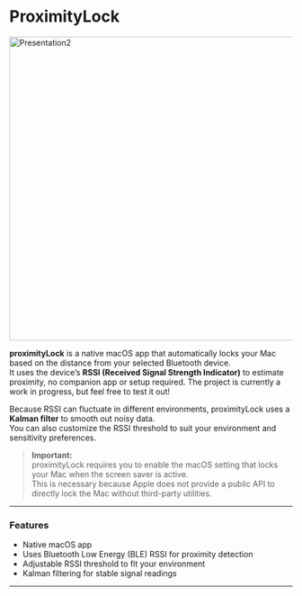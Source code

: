 # ProximityLock
<img width="960" height="540" alt="Presentation2" src="https://github.com/user-attachments/assets/4bef1d01-b376-4151-b0cc-f85673183f1b" />

**proximityLock** is a native macOS app that automatically locks your Mac based on the distance from your selected Bluetooth device.  
It uses the device’s **RSSI (Received Signal Strength Indicator)** to estimate proximity, no companion app or setup required. 
The project is currently a work in progress, but feel free to test it out!

Because RSSI can fluctuate in different environments, proximityLock uses a **Kalman filter** to smooth out noisy data.  
You can also customize the RSSI threshold to suit your environment and sensitivity preferences.

> **Important:**  
> proximityLock requires you to enable the macOS setting that locks your Mac when the screen saver is active.  
> This is necessary because Apple does not provide a public API to directly lock the Mac without third-party utilities.

---

### Features
- Native macOS app 
- Uses Bluetooth Low Energy (BLE) RSSI for proximity detection
- Adjustable RSSI threshold to fit your environment
- Kalman filtering for stable signal readings
---


